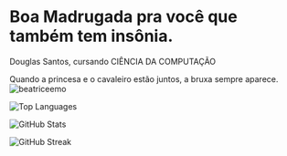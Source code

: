 # Boa Madrugada pra você que também tem insônia.

Douglas Santos, cursando CIÊNCIA DA COMPUTAÇÃO

Quando a princesa e o cavaleiro estão juntos, a bruxa sempre aparece. ![_beatriceemo_](https://github.com/user-attachments/assets/49b3028e-f0c1-4409-8e74-c410374bee6f)

![Top Languages](https://github-readme-stats.vercel.app/api/top-langs/?username=DouglaSantos777&layout=compact&theme=radical&cache=0)

![GitHub Stats](https://github-readme-stats.vercel.app/api?username=DouglaSantos777&show_icons=true&theme=radical&cache=0)

![GitHub Streak](https://github-readme-streak-stats.herokuapp.com/?user=DouglaSantos777&theme=radical&cache=0)




